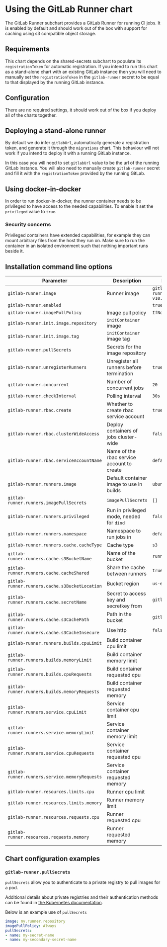 # Using the GitLab Runner chart

The GitLab Runner subchart provides a GitLab Runner for running CI jobs. It is enabled by default and should work out of the box with support for caching using s3 compatible object storage.

## Requirements

This chart depends on the shared-secrets subchart to populate its `registrationToken` for automatic registration. If you intend to run this chart as a stand-alone chart with an existing GitLab instance then you will need to manually set the `registrationToken` in the `gitlab-runner` secret to be equal to that displayed by the running GitLab instance.

## Configuration

There are no required settings, it should work out of the box if you deploy all of the charts together.

## Deploying a stand-alone runner

By default we do infer `gitlabUrl`, automatically generate a registration token, and generate it through the `migrations` chart. This behaviour will not work if you intend to deploy it with a running GitLab instance.

In this case you will need to set `gitlabUrl` value to be the url of the running GitLab instance. You will also need to manually create `gitlab-runner` secret and fill it with the `registrationToken` provided by the running GitLab.

## Using docker-in-docker

In order to run docker-in-docker, the runner container needs to be privileged to have access to the needed capabilities. To enable it set the `privileged` value to `true`.

### Security concerns

Privileged containers have extended capabilities, for example they can mount arbitrary files from the host they run on. Make sure to run the container in an isolated environment such that nothing important runs beside it.

## Installation command line options

| Parameter                                      | Description                                | Default                               |
| ---------------------------------------------- | ------------------------------------------ | ------------------------------------- |
| `gitlab-runner.image`                          | Runner image                               | `gitlab/gitlab-runner:alpine-v10.5.0` |
| `gitlab-runner.enabled`                        |                                            | `true`                                |
| `gitlab-runner.imagePullPolicy`                | Image pull policy                          | `IfNotPresent`                        |
| `gitlab-runner.init.image.repository`          | `initContainer` image                      |                                       |
| `gitlab-runner.init.image.tag`                 | `initContainer` image tag                  |                                       |
| `gitlab-runner.pullSecrets`                    | Secrets for the image repository           |                                       |
| `gitlab-runner.unregisterRunners`              | Unregister all runners before termination  | `true`                                |
| `gitlab-runner.concurrent`                     | Number of concurrent jobs                  | `20`                                  |
| `gitlab-runner.checkInterval`                  | Polling interval                           | `30s`                                 |
| `gitlab-runner.rbac.create`                    | Whether to create rbac service account     | `true`                                |
| `gitlab-runner.rbac.clusterWideAccess`         | Deploy containers of jobs cluster-wide     | `false`                               |
| `gitlab-runner.rbac.serviceAccountName`        | Name of the rbac service account to create | `default`                             |
| `gitlab-runner.runners.image`                  | Default container image to use in builds   | `ubuntu:16.04`                        |
| `gitlab-runner.runners.imagePullSecrets`       | `imagePullSecrets`                         | `[]`                                  |
| `gitlab-runner.runners.privileged`             | Run in privileged mode, needed for `dind`  | `false`                               |
| `gitlab-runner.runners.namespace`              | Namespace to run jobs in                   | `default`                             |
| `gitlab-runner.runners.cache.cacheType`        | Cache type                                 | `s3`                                  |
| `gitlab-runner.runners.cache.s3BucketName`     | Name of the bucket                         | `runner-cache`                        |
| `gitlab-runner.runners.cache.cacheShared`      | Share the cache between runners            | `true`                                |
| `gitlab-runner.runners.cache.s3BucketLocation` | Bucket region                              | `us-east-1`                           |
| `gitlab-runner.runners.cache.secretName`       | Secret to access key and secretkey from    | `gitlab-minio`                        |
| `gitlab-runner.runners.cache.s3CachePath`      | Path in the bucket                         | `gitlab-runner`                       |
| `gitlab-runner.runners.cache.s3CacheInsecure`  | Use http                                   | `false`                               |
| `gitlab-runner.runners.builds.cpuLimit`        | Build container cpu limit                  |                                       |
| `gitlab-runner.runners.builds.memoryLimit`     | Build container memory limit               |                                       |
| `gitlab-runner.runners.builds.cpuRequests`     | Build container requested cpu              |                                       |
| `gitlab-runner.runners.builds.memoryRequests`  | Build container requested memory           |                                       |
| `gitlab-runner.runners.service.cpuLimit`       | Service container cpu limit                |                                       |
| `gitlab-runner.runners.service.memoryLimit`    | Service container memory limit             |                                       |
| `gitlab-runner.runners.service.cpuRequests`    | Service container requested cpu            |                                       |
| `gitlab-runner.runners.service.memoryRequests` | Service container requested memory         |                                       |
| `gitlab-runner.resources.limits.cpu`           | Runner cpu limit                           |                                       |
| `gitlab-runner.resources.limits.memory`        | Runner memory limit                        |                                       |
| `gitlab-runner.resources.requests.cpu`         | Runner requested cpu                       |                                       |
| `gitlab-runner.resources.requests.memory`      | Runner requested memory                    |                                       |

## Chart configuration examples

### `gitlab-runner.pullSecrets`

`pullSecrets` allow you to authenticate to a private registry to pull images for a pod.

Additional details about private registries and their authentication methods can be found in [the Kubernetes documentation](https://kubernetes.io/docs/concepts/containers/images/#specifying-imagepullsecrets-on-a-pod).

Below is an example use of `pullSecrets`

```YAML
image: my.runner.repository
imagePullPolicy: Always
pullSecrets:
- name: my-secret-name
- name: my-secondary-secret-name
```
